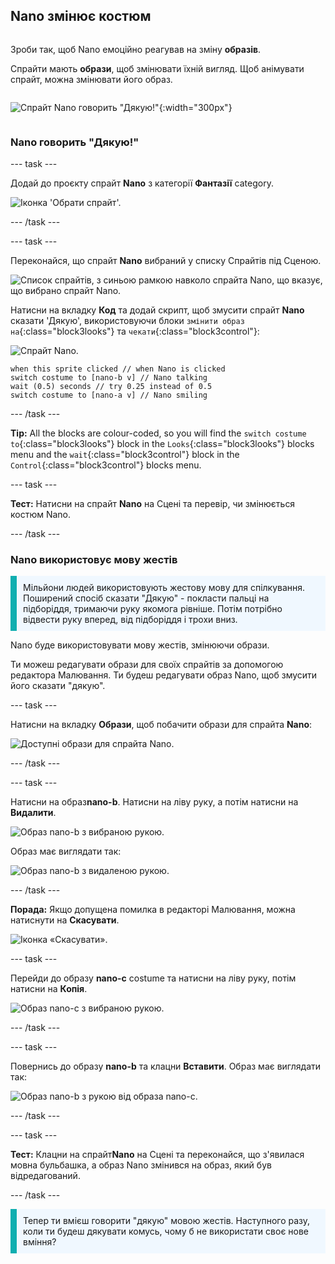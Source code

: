 ## Nano змінює костюм

<div style="display: flex; flex-wrap: wrap">
<div style="flex-basis: 200px; flex-grow: 1; margin-right: 15px;">

Зроби так, щоб Nano емоційно реагував на зміну **образів**.

Спрайти мають **образи**, щоб змінювати їхній вигляд. Щоб анімувати спрайт, можна змінювати його образ.

</div>
<div>

![Спрайт Nano говорить "Дякую!"](images/nano-step-2.png){:width="300px"}

</div>
</div>

### Nano говорить "Дякую!"

--- task ---

Додай до проєкту спрайт **Nano** з категорії **Фантазії** category.

![Іконка 'Обрати спрайт'.](images/choose-sprite-menu.png)

--- /task ---

--- task ---

Переконайся, що спрайт **Nano** вибраний у списку Спрайтів під Сценою.

![Список спрайтів, з синьою рамкою навколо спрайта Nano, що вказує, що вибрано спрайт Nano.](images/nano-selected.png)


Натисни на вкладку **Код** та додай скрипт, щоб змусити спрайт **Nano** сказати 'Дякую', використовуючи блоки `змінити образ на`{:class="block3looks"} та `чекати`{:class="block3control"}:

![Спрайт Nano.](images/nano-sprite.png)

```blocks3
when this sprite clicked // when Nano is clicked
switch costume to [nano-b v] // Nano talking
wait (0.5) seconds // try 0.25 instead of 0.5
switch costume to [nano-a v] // Nano smiling
```
--- /task ---

**Tip:** All the blocks are colour-coded, so you will find the `switch costume to`{:class="block3looks"} block in the `Looks`{:class="block3looks"} blocks menu and the `wait`{:class="block3control"} block in the `Control`{:class="block3control"} blocks menu.

--- task ---

**Тест:** Натисни на спрайт **Nano** на Сцені та перевір, чи змінюється костюм Nano.

--- /task ---

### Nano використовує мову жестів

<p style="border-left: solid; border-width:10px; border-color: #0faeb0; background-color: aliceblue; padding: 10px;">Мільйони людей використовують жестову мову для спілкування. Поширений спосіб сказати "Дякую" - покласти пальці на підборіддя, тримаючи руку якомога рівніше. Потім потрібно відвести руку вперед, від підборіддя і трохи вниз. 
</p>

<!-- Add a video of someone signing -->

Nano буде використовувати мову жестів, змінюючи образи.

Ти можеш редагувати образи для своїх спрайтів за допомогою редактора Малювання. Ти будеш редагувати образ Nano, щоб змусити його сказати "дякую".

--- task ---

Натисни на вкладку **Образи**, щоб побачити образи для спрайта **Nano**:

![Доступні образи для спрайта Nano.](images/nano-costumes.png)

--- /task ---

--- task ---

Натисни на образ**nano-b**. Натисни на ліву руку, а потім натисни на **Видалити**.

![Образ nano-b з вибраною рукою.](images/nano-arm-selected.png)

Образ має виглядати так:

![Образ nano-b з видаленою рукою.](images/nano-arm-deleted.png)

--- /task ---

**Порада:** Якщо допущена помилка в редакторі Малювання, можна натиснути на **Скасувати**.

![Іконка «Скасувати».](images/nano-undo.png)

--- task ---

Перейди до образу **nano-c** costume та натисни на ліву руку, потім натисни на **Копія**.

![Образ nano-c з вибраною рукою.](images/nano-c-arm-selected.png)

--- /task ---

--- task ---

Повернись до образу **nano-b** та клацни **Вставити**. Образ має виглядати так:

![Образ nano-b з рукою від образа nano-c.](images/nano-b-new-arm.png)

--- /task ---

--- task ---

**Тест:** Клацни на спрайт**Nano** на Сцені та переконайся, що з'явилася мовна бульбашка, а образ Nano змінився на образ, який був відредагований.

--- /task ---

<p style="border-left: solid; border-width:10px; border-color: #0faeb0; background-color: aliceblue; padding: 10px;">Тепер ти вмієш говорити "дякую" мовою жестів. Наступного разу, коли ти будеш дякувати комусь, чому б не використати своє нове вміння?
</p>

